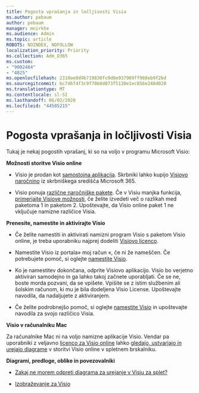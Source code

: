 ```yaml
---
title: Pogosta vprašanja in ločljivosti Visia
ms.author: pebaum
author: pebaum
manager: mnirkhe
ms.audience: Admin
ms.topic: article
ROBOTS: NOINDEX, NOFOLLOW
localization_priority: Priority
ms.collection: Adm_O365
ms.custom:
- "9002484"
- "4825"
ms.openlocfilehash: 2310ae0d9b719830fc9d0e937909ff988eb9f2bd
ms.sourcegitcommit: bc7d6f4f3c9f7060d073f5130e1ec856e248d020
ms.translationtype: MT
ms.contentlocale: sl-SI
ms.lasthandoff: 06/02/2020
ms.locfileid: "44505215"
---
```

# <a name="visio-common-issues-and-resolutions"></a>Pogosta vprašanja in ločljivosti Visia

Tukaj je nekaj pogostih vprašanj, ki so na voljo v programu Microsoft Visio:

**Možnosti storitve Visio online**

- Visio je prodan kot [samostojna aplikacija](https://products.office.com/visio/flowchart-software). Skrbniki lahko kupijo [Visiovo naročnino](https://docs.microsoft.com/alchemyinsights/purchase-visio-subscription) iz skrbniškega središča Microsoft 365.

- Visio ponuja [različne naročniške pakete](https://products.office.com/visio/microsoft-visio-plans-and-pricing-compare-visio-options). Če v Visiu manjka funkcija, [primerjajte Visiove možnosti](https://products.office.com/visio/microsoft-visio-plans-and-pricing-compare-visio-options), če želite izvedeti več o razlikah med paketoma 1 in paketom 2.  Upoštevajte, da Visio online paket 1 ne vključuje namizne različice Visia.

**Prenesite, namestite in aktivirajte Visio**

- Če želite namestiti in aktivirati namizni program Visio s paketom Visio online, je treba uporabniku najprej dodeliti [ Visiovo licenco](https://docs.microsoft.com/microsoft-365/admin/add-users/add-users).

- Namestite Visio iz portala» moj račun «, če ni že nameščen. Če potrebujete pomoč, si oglejte [namestite Visio](https://support.office.com/article/f98f21e3-aa02-4827-9167-ddab5b025710).

- Ko je namestitev dokončana, odprite Visiovo aplikacijo. Visio bo verjetno aktiviran samodejno in ga lahko takoj začnete uporabljati. Če se ne, boste morda pozvani, da se vpišete. Vpišite se z istim službenim ali šolskim računom, ki mu je bila dodeljena Visio License. Upoštevajte navodila, da nadaljujete z aktiviranjem.

- Če želite podrobnejšo pomoč, si oglejte [namestite Visio](https://support.office.com/article/f98f21e3-aa02-4827-9167-ddab5b025710) in upoštevajte navodila za svojo različico Visia.

**Visio v računalniku Mac**

Za računalnike Mac ni na voljo namizne aplikacije Visio. Vendar pa uporabniki z veljavno [licenco za Visio online](https://docs.microsoft.com/microsoft-365/admin/add-users/add-users) lahko [gledajo, ustvarjajo in urejajo diagrame](https://support.office.com/article/06f04845-91b8-4e8f-881f-a43c970735fc) v storitvi Visio online v spletnem brskalniku.

**Diagrami, predloge, oblike in povezovalniki**

- [Zakaj ne morem odpreti diagrama za urejanje v Visiu za splet?](https://support.microsoft.com/office/ea4a23d3-21d3-4878-945e-cf1be4140357)

- [Izobraževanje za Visio](https://support.office.com/article/visio-training-e058bcfa-1d90-4653-afc6-e84d54cf94a6)
